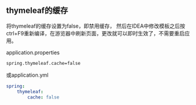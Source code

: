 ## thymeleaf的缓存  

将thymeleaf的缓存设置为false，即禁用缓存， 然后在IDEA中修改模板之后按ctrl+F9重新编译，在游览器中刷新页面，更改就可以即时生效了，不需要重启应用。  

application.properties

``` properties
spring.thymeleaf.cache=false
```

或application.yml  

``` yaml
spring: 
    thymeleaf: 
        cache: false
```

